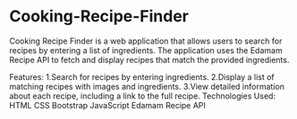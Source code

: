 # Cooking-Recipe-Finder
Cooking Recipe Finder is a web application that allows users to search for recipes by entering a list of ingredients. The application uses the Edamam Recipe API to fetch and display recipes that match the provided ingredients.

Features:
1.Search for recipes by entering ingredients.
2.Display a list of matching recipes with images and ingredients.
3.View detailed information about each recipe, including a link to the full recipe.
Technologies Used:
HTML
CSS
Bootstrap
JavaScript
Edamam Recipe API
